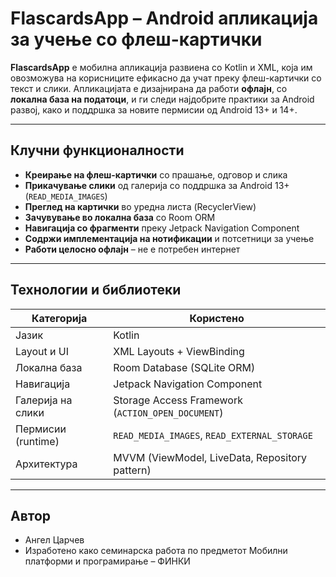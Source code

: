 # FlascardsApp – Android апликација за учење со флеш-картички

**FlascardsApp** е мобилна апликација развиена со Kotlin и XML, која им овозможува на корисниците ефикасно да учат преку флеш-картички со текст и слики. Апликацијата е дизајнирана да работи **офлајн**, со **локална база на податоци**, и ги следи најдобрите практики за Android развој, како и поддршка за новите пермисии од Android 13+ и 14+.

---

## Клучни функционалности

- **Креирање на флеш-картички** со прашање, одговор и слика
- **Прикачување слики** од галерија со поддршка за Android 13+ (`READ_MEDIA_IMAGES`)
- **Преглед на картички** во уредна листа (RecyclerView)
- **Зачувување во локална база** со Room ORM
- **Навигација со фрагменти** преку Jetpack Navigation Component
- **Содржи имплементација на нотификации** и потсетници за учење
- **Работи целосно офлајн** – не е потребен интернет

---

## Технологии и библиотеки

| Категорија             | Користено                                              |
|------------------------|--------------------------------------------------------|
| Јазик                  | Kotlin                                                 |
| Layout и UI            | XML Layouts + ViewBinding                             |
| Локална база           | Room Database (SQLite ORM)                            |
| Навигација             | Jetpack Navigation Component                          |
| Галерија на слики      | Storage Access Framework (`ACTION_OPEN_DOCUMENT`)     |
| Пермисии (runtime)     | `READ_MEDIA_IMAGES`, `READ_EXTERNAL_STORAGE`          |
| Архитектура            | MVVM (ViewModel, LiveData, Repository pattern)        |


---

## Автор
- Ангел Царчев
- Изработено како семинарска работа по предметот Мобилни платформи и програмирање – ФИНКИ

